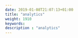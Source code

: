 ```yaml
---
date: 2019-01-08T21:07:13+01:00
title: "analytics"
weight: 1910
keywords:
description : "analytics"
---
```




